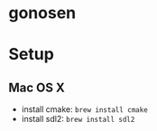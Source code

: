 # gonosen

# Setup

## Mac OS X

- install cmake: `brew install cmake`
- install sdl2: `brew install sdl2`
